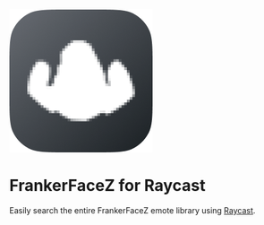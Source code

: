 ![Logo](github-logo.png "Logo")

# FrankerFaceZ for Raycast
Easily search the entire FrankerFaceZ emote library using [Raycast](https://www.raycast.com/).